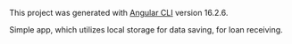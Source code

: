 This project was generated with [Angular CLI](https://github.com/angular/angular-cli) version 16.2.6.

Simple app, which utilizes local storage for data saving, for loan receiving.
